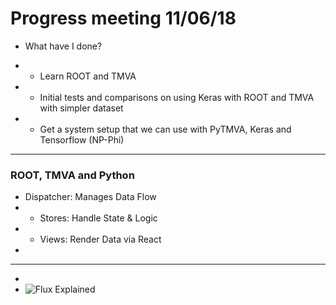 #  Progress meeting 11/06/18

- What have I done?

- - Learn ROOT and TMVA
- - Initial tests and comparisons on using Keras with ROOT and TMVA with simpler dataset
- - Get a system setup that we can use with PyTMVA, Keras and Tensorflow (NP-Phi) 
---

### ROOT, TMVA and Python


- Dispatcher: Manages Data Flow
- - Stores: Handle State & Logic
- - Views: Render Data via React
-
- ---
-
- ![Flux Explained](https://facebook.github.io/flux/img/flux-simple-f8-diagram-explained-1300w.png)
